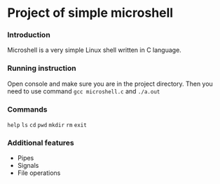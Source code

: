 # Project of simple microshell

### Introduction
Microshell is a very simple Linux shell written in C language.

### Running instruction
Open console and make sure you are in the project directory. Then you need to use command ```gcc microshell.c``` and ```./a.out```

### Commands
```help```
```ls```
```cd```
```pwd```
```mkdir```
```rm```
```exit```

### Additional features
- Pipes
- Signals
- File operations
